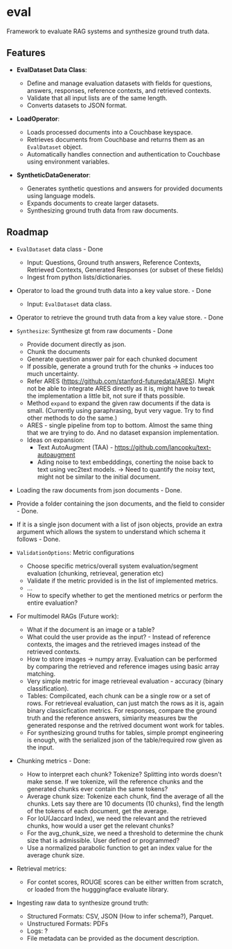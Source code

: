 # eval
Framework to evaluate RAG systems and synthesize ground truth data.

## Features

- **EvalDataset Data Class**: 
  - Define and manage evaluation datasets with fields for questions, answers, responses, reference contexts, and retrieved contexts.
  - Validate that all input lists are of the same length.
  - Converts datasets to JSON format.

- **LoadOperator**:
  - Loads processed documents into a Couchbase keyspace.
  - Retrieves documents from Couchbase and returns them as an `EvalDataset` object.
  - Automatically handles connection and authentication to Couchbase using environment variables.

- **SyntheticDataGenerator**:
  - Generates synthetic questions and answers for provided documents using language models.
  - Expands documents to create larger datasets.
  - Synthesizing ground truth data from raw documents.


## Roadmap
- `EvalDataset` data class - Done
    - Input:  Questions, Ground truth answers, Reference Contexts, Retrieved Contexts, Generated Responses (or subset of these fields)
    - Ingest from python lists/dictionaries.

- Operator to load the ground truth data into a key value store. - Done
    - Input: `EvalDataset` data class.

- Operator to retrieve the ground truth data from a key value store. - Done

- `Synthesize`: Synthesize gt from raw documents - Done
    - Provide document directly as json.
    - Chunk the documents
    - Generate question answer pair for each chunked document
    - If possible, generate a ground truth for the chunks -> induces too much uncertainty.
    - Refer ARES (https://github.com/stanford-futuredata/ARES). Might not be able to integrate ARES directly as it is, might have to tweak the implementation a little bit, not sure if thats possible.
    - Method `expand` to expand the given raw documents if the data is small. (Currently using paraphrasing, byut very vague. Try to find other methods to do the same.)
    - ARES - single pipeline from top to bottom. Almost the same thing that we are trying to do. And no dataset expansion implementation.
    - Ideas on expansion:
        - Text AutoAugment (TAA) - https://github.com/lancopku/text-autoaugment
        - Ading noise to text embedddings, conerting the noise back to text using vec2text models. -> Need to quantify the noisy text, might not be similar to the initial document.

- Loading the raw documents from json documents - Done.
- Provide a folder containing the json documents, and the field to consider - Done.
- If it is a single json document with a list of json objects, provide an extra argument which allows the system to understand which schema it follows - Done.

- `ValidationOptions`: Metric configurations
    - Choose specific metrics/overall system evaluation/segment evaluation (chunking, retrieveal, generation etc)
    - Validate if the metric provided is in the list of implemented metrics.
    - ...
    - How to specify whether to get the mentioned metrics or perform the entire evaluation?

- For multimodel RAGs (Future work):
    - What if the document is an image or a table? 
    - What could the user provide as the input? - Instead of reference contexts, the images and the retrieved images instead of the retrieved contexts.
    - How to store images -> numpy array. Evaluation can be performed by comparing the retrieved and reference images using basic array matching. 
    - Very simple metric for image retrieveal evaluation - accuracy (binary classification).
    - Tables: Compilcated, each chunk can be a single row or a set of rows. For retrieveal evaluation, can just match the rows as it is, again binary classicfication metrics. For responses, compare the ground truth and the reference answers, simiarity measures bw the generated response and the retrived document wont work for tables.
    - For synthesizing ground truths for tables, simple prompt engineering is enough, with the serialized json of the table/required row given as the input.

- Chunking metrics - Done:
    - How to interpret each chunk? Tokenize? Splitting into words doesn't make sense. If we tokenize, will the reference chunks and the generated chunks ever contain the same tokens?
    - Average chunk size: Tokenize each chunk, find the average of all the chunks. Lets say there are 10 documents (10 chunks), find the length of the tokens of each document, get the average.
    - For IoU(Jaccard Index), we need the relevant and the retrieved chunks, how would a user get the relevant chunks?  
    - For the avg_chunk_size, we need a threshold to determine the chunk size that is admissible. User defined or programmed?
    - Use a normalized parabolic function to get an index value for the average chunk size.

- Retrieval metrics:
    - For contet scores, ROUGE scores can be either written from scratch, or loaded from the hugggingface evaluate library.


- Ingesting raw data to synthesize ground truth:
    - Structured Formats: CSV, JSON (How to infer schema?), Parquet.
    - Unstructured Formats: PDFs
    - Logs: ?
    - File metadata can be provided as the document description.